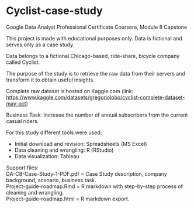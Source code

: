 # Cyclist-case-study
Google Data Analyst Professional Certificate Coursera, Module 8 Capstone

This project is made with educational purposes only. Data is fictional and serves only as a case study.

Data belongs to a fictional Chicago-based, ride-share, bicycle company called Cyclist.

The purpose of the study is to retrieve the raw data from their servers and transform it to obtain useful insights.

Complete raw dataset is hosted on Kaggle.com (link: https://www.kaggle.com/datasets/gregoriolobo/cyclist-complete-dataset-may-oct)

Business Task: Increase the number of annual subscribers from the current casual riders.

For this study different tools were used:
-  Initial download and revision: Spreadsheets (MS Excel)
-  Data cleaning and wrangling: R (RStudio)
-  Data visualization: Tableau

Support files:  
DA-C8-Case-Study-1-PDF.pdf = Case Study description, company background, scenario, business task.  
Project-guide-roadmap.Rmd = R markdown with step-by-step process of cleaning and wrangling.  
Project-guide-roadmap.html = R markdown export.
